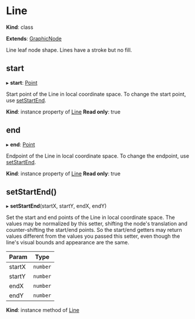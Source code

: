 # Line

**Kind**: class

**Extends**: [GraphicNode](/develop/reference/GraphicNode)

Line leaf node shape. Lines have a stroke but no fill.

## start

▸ **start**: [Point](/develop/reference/scenegraph/#typedef-point)

Start point of the Line in local coordinate space. To change the start point, use [setStartEnd](#setstartend).

**Kind**: instance property of [Line](#line)
**Read only**: true

## end

▸ **end**: [Point](/develop/reference/scenegraph/#typedef-point)

Endpoint of the Line in local coordinate space. To change the endpoint, use [setStartEnd](#setstartend).

**Kind**: instance property of [Line](#line)
**Read only**: true

## setStartEnd()

▸ **setStartEnd**(startX, startY, endX, endY)

Set the start and end points of the Line in local coordinate space. The values may be normalized by this setter, shifting the node's
translation and counter-shifting the start/end points. So the start/end getters may return values different from the values you
passed this setter, even though the line's visual bounds and appearance are the same.

| Param  | Type     |
| ------ | -------- |
| startX | `number` |
| startY | `number` |
| endX   | `number` |
| endY   | `number` |

**Kind**: instance method of [Line](#line)
